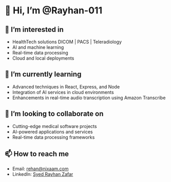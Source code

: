 # 👋 Hi, I’m @Rayhan-011

## 👀 I’m interested in
- HealthTech solutions DICOM | PACS | Teleradiology
- AI and machine learning
- Real-time data processing
- Cloud and local deployments

## 🌱 I’m currently learning
- Advanced techniques in React, Express, and Node
- Integration of AI services in cloud environments
- Enhancements in real-time audio transcription using Amazon Transcribe

## 💞️ I’m looking to collaborate on
- Cutting-edge medical software projects
- AI-powered applications and services
- Real-time data processing frameworks

## 📫 How to reach me
- Email: [rehan@nixaam.com](mailto:rehan@nixaam.com)
- LinkedIn: [Syed Rayhan Zafar](https://www.linkedin.com/in/syedrayhanzafar)
